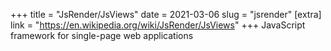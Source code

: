 +++
title = "JsRender/JsViews"
date = 2021-03-06
slug = "jsrender"
[extra]
link = "https://en.wikipedia.org/wiki/JsRender/JsViews"
+++
JavaScript framework for single-page web applications

